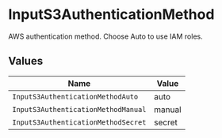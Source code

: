 # InputS3AuthenticationMethod

AWS authentication method. Choose Auto to use IAM roles.


## Values

| Name                                | Value                               |
| ----------------------------------- | ----------------------------------- |
| `InputS3AuthenticationMethodAuto`   | auto                                |
| `InputS3AuthenticationMethodManual` | manual                              |
| `InputS3AuthenticationMethodSecret` | secret                              |